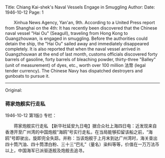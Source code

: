 Title: Chiang Kai-shek's Naval Vessels Engage in Smuggling
Author:
Date: 1946-10-12
Page: 1

　　Xinhua News Agency, Yan'an, 9th. According to a United Press report from Shanghai on the 4th: It has recently been discovered that the Chinese naval vessel "Hai Ou" (Seagull), traveling from Hong Kong to Guangzhouwan, is engaged in smuggling. Before the authorities could detain the ship, the "Hai Ou" sailed away and immediately disappeared completely. It is also reported that when the naval vessel arrived in Guangzhouwan at the end of last month, customs officials discovered forty barrels of gasoline, forty barrels of bleaching powder, thirty-three "Balley" (unit of measurement) of dyes, etc., worth over 100 million 法幣 (legal tender currency). The Chinese Navy has dispatched destroyers and gunboats to pursue it.



<hr /> 

Original: 


### 蒋家炮舰实行走私

1946-10-12
第1版()
专栏：

　　蒋家炮舰实行走私
    【新华社延安九日电】据合众社上海四日电：近发现来自香港开至广州湾的中国炮舰“海鸥”号实行走私，在当局能够扣留该船之前，“海鸥”号即驶出，旋即完全失踪。并称：当该炮舰于上月末到达广州湾时，海关查出四十筒汽油、四十筒漂白粉、三十三“巴礼”（量名）染料等等，价值在一万万法币以上，中国海军已派驱逐舰及炮舰去追寻。
